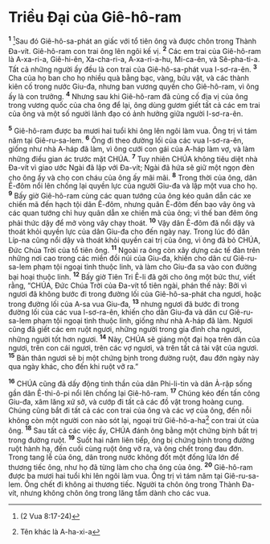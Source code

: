 

# Triều Đại của Giê-hô-ram
<sup><b>1</b></sup> [^1*]Sau đó Giê-hô-sa-phát an giấc với tổ tiên ông và được chôn trong Thành Đa-vít. Giê-hô-ram con trai ông lên ngôi kế vị. <sup><b>2</b></sup> Các em trai của Giê-hô-ram là A-xa-ri-a, Giê-hi-ên, Xa-cha-ri-a, A-xa-ri-a-hu, Mi-ca-ên, và Sê-pha-ti-a. Tất cả những người ấy đều là con trai của Giê-hô-sa-phát vua I-sơ-ra-ên. <sup><b>3</b></sup> Cha của họ ban cho họ nhiều quà bằng bạc, vàng, bửu vật, và các thành kiên cố trong nước Giu-đa, nhưng ban vương quyền cho Giê-hô-ram, vì ông ấy là con trưởng. <sup><b>4</b></sup> Nhưng sau khi Giê-hô-ram đã củng cố địa vị của ông trong vương quốc của cha ông để lại, ông dùng gươm giết tất cả các em trai của ông và một số người lãnh đạo có ảnh hưởng giữa người I-sơ-ra-ên.

<sup><b>5</b></sup> Giê-hô-ram được ba mươi hai tuổi khi ông lên ngôi làm vua. Ông trị vì tám năm tại Giê-ru-sa-lem. <sup><b>6</b></sup> Ông đi theo đường lối của các vua I-sơ-ra-ên, giống như nhà A-háp đã làm, vì ông cưới con gái của A-háp làm vợ, và làm những điều gian ác trước mặt CHÚA. <sup><b>7</b></sup> Tuy nhiên CHÚA không tiêu diệt nhà Đa-vít vì giao ước Ngài đã lập với Đa-vít; Ngài đã hứa sẽ giữ một ngọn đèn cho ông ấy và cho con cháu của ông ấy mãi mãi. <sup><b>8</b></sup> Trong thời của ông, dân Ê-đôm nổi lên chống lại quyền lực của người Giu-đa và lập một vua cho họ. <sup><b>9</b></sup> Bấy giờ Giê-hô-ram cùng các quan tướng của ông kéo quân dẫn các xe chiến mã đến hạch tội dân Ê-đôm, nhưng quân Ê-đôm đến bao vây ông và các quan tướng chỉ huy quân dẫn xe chiến mã của ông; vì thế ban đêm ông phải thức dậy để mở vòng vây chạy thoát. <sup><b>10</b></sup> Vậy dân Ê-đôm đã nổi dậy và thoát khỏi quyền lực của dân Giu-đa cho đến ngày nay. Trong lúc đó dân Líp-na cũng nổi dậy và thoát khỏi quyền cai trị của ông, vì ông đã bỏ CHÚA, Đức Chúa Trời của tổ tiên ông. <sup><b>11</b></sup> Ngoài ra ông còn xây dựng các tế đàn trên những nơi cao trong các miền đồi núi của Giu-đa, khiến cho dân cư Giê-ru-sa-lem phạm tội ngoại tình thuộc linh, và làm cho Giu-đa sa vào con đường bại hoại thuộc linh. <sup><b>12</b></sup> Bấy giờ Tiên Tri Ê-li đã gởi cho ông một bức thư, viết rằng, “CHÚA, Đức Chúa Trời của Đa-vít tổ tiên ngài, phán thế này: Bởi vì ngươi đã không bước đi trong đường lối của Giê-hô-sa-phát cha ngươi, hoặc trong đường lối của A-sa vua Giu-đa, <sup><b>13</b></sup> nhưng ngươi đã bước đi trong đường lối của các vua I-sơ-ra-ên, khiến cho dân Giu-đa và dân cư Giê-ru-sa-lem phạm tội ngoại tình thuộc linh, giống như nhà A-háp đã làm. Ngươi cũng đã giết các em ruột ngươi, những người trong gia đình cha ngươi, những người tốt hơn ngươi. <sup><b>14</b></sup> Này, CHÚA sẽ giáng một đại họa trên dân của ngươi, trên con cái ngươi, trên các vợ ngươi, và trên tất cả tài vật của ngươi. <sup><b>15</b></sup> Bản thân ngươi sẽ bị một chứng bịnh trong đường ruột, đau đớn ngày này qua ngày khác, cho đến khi ruột vỡ ra.”

<sup><b>16</b></sup> CHÚA cũng đã dấy động tinh thần của dân Phi-li-tin và dân Ả-rập sống gần dân Ê-thi-ô-pi nổi lên chống lại Giê-hô-ram. <sup><b>17</b></sup> Chúng kéo đến tấn công Giu-đa, xâm lăng xứ sở, và cướp đi tất cả các đồ vật trong hoàng cung. Chúng cũng bắt đi tất cả các con trai của ông và các vợ của ông, đến nỗi không còn một người con nào sót lại, ngoại trừ Giê-hô-a-ha[^1] con trai út của ông. <sup><b>18</b></sup> Sau tất cả các việc ấy, CHÚA đánh ông bằng một chứng bịnh bất trị trong đường ruột. <sup><b>19</b></sup> Suốt hai năm liên tiếp, ông bị chứng bịnh trong đường ruột hành hạ, đến cuối cùng ruột ông vỡ ra, và ông chết trong đau đớn. Trong tang lễ của ông, dân trong nước không đốt một đống lửa lớn để thương tiếc ông, như họ đã từng làm cho cha ông của ông. <sup><b>20</b></sup> Giê-hô-ram được ba mươi hai tuổi khi lên ngôi làm vua. Ông trị vì tám năm tại Giê-ru-sa-lem. Ông chết đi không ai thương tiếc. Người ta chôn ông trong Thành Đa-vít, nhưng không chôn ông trong lăng tẩm dành cho các vua.

[^1]: Tên khác là A-ha-xi-a
[^1*]: (2 Vua 8:17-24)
